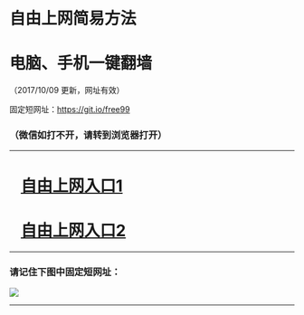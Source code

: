 ﻿# 自由上网简易方法

# 电脑、手机一键翻墙

（2017/10/09 更新，网址有效）

固定短网址：https://git.io/free99

### （微信如打不开，请转到浏览器打开）


***





# &nbsp;&nbsp; <a href="http://ft159423859.fwq-tz-1001.info/fwqtz01.html?t=100900113418 " target="_blank">自由上网入口1</a>
# &nbsp;&nbsp; <a href="http://ft1508114405.fwq-tz-1002.info/fwqtz02.html?t=100900119106 " target="_blank">自由上网入口2</a>
***

### 请记住下图中固定短网址：

<img src="https://s3-us-west-2.amazonaws.com/fwq-1001/yjfq-20170905okok.png" /> 


***

